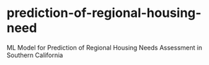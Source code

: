 # prediction-of-regional-housing-need
ML Model for Prediction of Regional Housing Needs Assessment in Southern California

